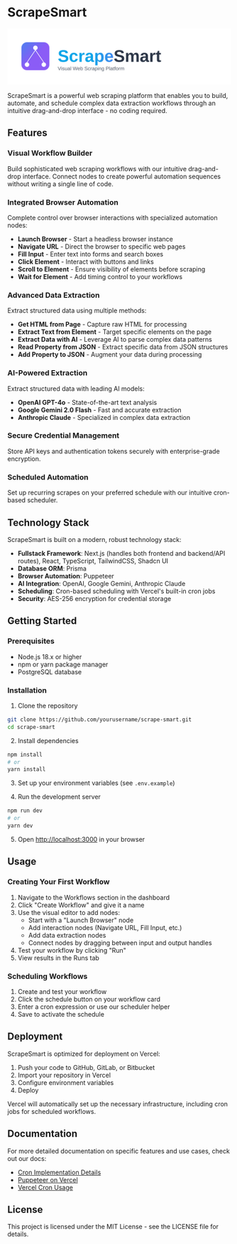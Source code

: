# ScrapeSmart

<div align="center">
  <img src="public/images/readme-banner.svg" alt="ScrapeSmart Logo" width="800" />
</div>

ScrapeSmart is a powerful web scraping platform that enables you to build, automate, and schedule complex data extraction workflows through an intuitive drag-and-drop interface - no coding required.

## Features

### Visual Workflow Builder
Build sophisticated web scraping workflows with our intuitive drag-and-drop interface. Connect nodes to create powerful automation sequences without writing a single line of code.

### Integrated Browser Automation
Complete control over browser interactions with specialized automation nodes:
- **Launch Browser** - Start a headless browser instance
- **Navigate URL** - Direct the browser to specific web pages
- **Fill Input** - Enter text into forms and search boxes
- **Click Element** - Interact with buttons and links
- **Scroll to Element** - Ensure visibility of elements before scraping
- **Wait for Element** - Add timing control to your workflows

### Advanced Data Extraction
Extract structured data using multiple methods:
- **Get HTML from Page** - Capture raw HTML for processing
- **Extract Text from Element** - Target specific elements on the page
- **Extract Data with AI** - Leverage AI to parse complex data patterns
- **Read Property from JSON** - Extract specific data from JSON structures
- **Add Property to JSON** - Augment your data during processing

### AI-Powered Extraction
Extract structured data with leading AI models:
- **OpenAI GPT-4o** - State-of-the-art text analysis
- **Google Gemini 2.0 Flash** - Fast and accurate extraction
- **Anthropic Claude** - Specialized in complex data extraction

### Secure Credential Management
Store API keys and authentication tokens securely with enterprise-grade encryption.

### Scheduled Automation
Set up recurring scrapes on your preferred schedule with our intuitive cron-based scheduler.

## Technology Stack

ScrapeSmart is built on a modern, robust technology stack:

- **Fullstack Framework**: Next.js (handles both frontend and backend/API routes), React, TypeScript, TailwindCSS, Shadcn UI
- **Database ORM**: Prisma
- **Browser Automation**: Puppeteer
- **AI Integration**: OpenAI, Google Gemini, Anthropic Claude
- **Scheduling**: Cron-based scheduling with Vercel's built-in cron jobs
- **Security**: AES-256 encryption for credential storage

## Getting Started

### Prerequisites

- Node.js 18.x or higher
- npm or yarn package manager
- PostgreSQL database

### Installation

1. Clone the repository
```bash
git clone https://github.com/yourusername/scrape-smart.git
cd scrape-smart
```

2. Install dependencies
```bash
npm install
# or
yarn install
```

3. Set up your environment variables (see `.env.example`)

4. Run the development server
```bash
npm run dev
# or
yarn dev
```

5. Open [http://localhost:3000](http://localhost:3000) in your browser

## Usage

### Creating Your First Workflow

1. Navigate to the Workflows section in the dashboard
2. Click "Create Workflow" and give it a name
3. Use the visual editor to add nodes:
   - Start with a "Launch Browser" node
   - Add interaction nodes (Navigate URL, Fill Input, etc.)
   - Add data extraction nodes
   - Connect nodes by dragging between input and output handles
4. Test your workflow by clicking "Run"
5. View results in the Runs tab

### Scheduling Workflows

1. Create and test your workflow
2. Click the schedule button on your workflow card
3. Enter a cron expression or use our scheduler helper
4. Save to activate the schedule

## Deployment

ScrapeSmart is optimized for deployment on Vercel:

1. Push your code to GitHub, GitLab, or Bitbucket
2. Import your repository in Vercel
3. Configure environment variables
4. Deploy

Vercel will automatically set up the necessary infrastructure, including cron jobs for scheduled workflows.

## Documentation

For more detailed documentation on specific features and use cases, check out our docs:

- [Cron Implementation Details](docs/cron-implementation.md)
- [Puppeteer on Vercel](docs/puppeteer-vercel.md)
- [Vercel Cron Usage](docs/vercel-cron-usage.md)

## License

This project is licensed under the MIT License - see the LICENSE file for details.
